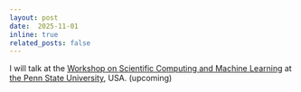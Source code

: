 ```yaml
---
layout: post
date:  2025-11-01
inline: true
related_posts: false
---
```


I will talk at the [Workshop on Scientific Computing and Machine Learning](https://sites.google.com/view/wscml2025/home) at [the Penn State University](https://science.psu.edu/math), USA. (upcoming)